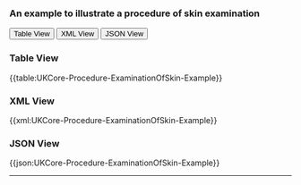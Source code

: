 ### An example to illustrate a procedure of skin  examination


<div class="tab">
 <button class="tablinks active" onclick="openTab(event, 'Table View')">Table View</button>
  <button class="tablinks" onclick="openTab(event, 'XML View')">XML View</button>
  <button class="tablinks" onclick="openTab(event, 'JSON View')">JSON View</button>
</div>

<div id="Table View" class="tabcontent" style="display:block">
  <h3>Table View</h3>
{{table:UKCore-Procedure-ExaminationOfSkin-Example}}
</div>

<div id="XML View" class="tabcontent">
  <h3>XML View</h3>
{{xml:UKCore-Procedure-ExaminationOfSkin-Example}}
</div>

<div id="JSON View" class="tabcontent">
  <h3>JSON View</h3>
{{json:UKCore-Procedure-ExaminationOfSkin-Example}}
</div>

---

